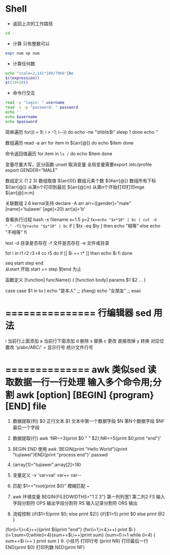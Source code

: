 # Shell #

* 返回上次的工作路径
```bash
cd -
```

* 计算 只有整数可以
```bash
expr num op num
```
* 计算任何数
```bash
echo "scale=2;141*100/7966"|bc
$((expression))
$((10+20))
```

* 命令行交互
```bash
read -p "login: " username
read -s -p "password: " password
echo ''
echo $username
echo $password
```

简单遍历
for((i = 9; i > -1; i--))
do
  echo -ne "\b\b\b$i"
  sleep 1
done
echo ''

数组遍历
read -a arr
for item in ${arr[@]}
do
  echo $item
done

命令返回值遍历
for item in `ls /`
do
  echo $item
done

变量尽量大写，区分函数
unset 取消变量
全局变量需要export /etc/profile
export GENDER="MALE"

数组定义 (1 2 3)
数组取值 ${arr[0]}
数组元素个数 ${#arr[@]}
数组所有下标 ${!arr[@]}
从第n个打印到最后 ${arr[@]:n}
从第n个开始打印打印mge ${arr[@]:n:m}

关联数组 2.6 kernal支持
declare -A arr
arr=([gender]="male" [name]='tujiawei' [age]=20)
arr[a]='b'

查看执行过程 bash -x filename
x=1.5
y=2
tx=`echo "$x*10" | bc | cut -d "." -f1`
ty=`echo "$y*10" | bc`
if [ $tx -eq $ty ]
then
  echo "相等"
else
  echo "不相等"
fi

test
-d 目录是否存在
-f 文件是否存在
-e 文件或目录

for i in r1 r2 r3 r4 cc r5
do
  if [[ $i == r* ]]
  then
    echo $i
  fi
done

seq start step end  
从start 开始 start += step 
到end 为止

函数定义
[function] funcName() {
  [function body]
  params $1 $2 ...
}

case
case $1 in
  tu )
    echo "是本人" ;;
  zhang)
    echo "女朋友" ;;
esac

===============
 行编辑器 sed 用法
===============

i 当前行上面添加
a 当前行下面添加
d 删除
s 替换
c 更改 直接改掉
y 转换 对应位置改  'y/abc/ABC/'
= 显示行号
统计文件行号

==============
 awk 类似sed
 读取数据一行一行处理
 输入多个命令用;分割
 awk [option] [BEGIN] {program} [END] file
==============

1. 数据提取(列)
  $0 正行文本
  $1 文本中第一个数据字段
  $N 第N个数据字段
  $NF 最后一个字段

2. 数据提取(行)
  awk 'NR==3{print $0 " " $2};NR==5{print $0;print "end"}'

3. BEGIN END 使用
  awk 'BEGIN{print "Hello World"}{print "tujiawei"}END{print "process end"}' passwd

4. {array[1]="tujiawei";array[2]=18}

5. 变量定义
  -v 'var=val'
  var++ var--

6. 匹配 $1=="root{print $0}"
   模糊匹配 ~

7. awk 环境变量
  BEGIN{FILEDWIDTHS="1 2 3"}
  第一列列宽1 第二列2
  FS 输入字段分割符
  OPS 输出字段分割符
  RS 输入记录分割符  ORS 输出

8. 流程控制
  {if($1>5)print $0; else print $2)}
  {if($1>5)
    print $0
  else
    print @2
  }
  
  {for(i=1;i<4;i++){print $i}print "end"}
  {for(i=1;i<4;i++)
    print $i
  }
  {i=1;sum=0;while(i<4){sum+=$i;i++}print sum}
  {sum=0
  i=1
  while (i<4) {
    sum+=$i
    i++
  }
  print sum
  }
9. 小技巧
  打印行号 {print NR}
  打印最后一行 END{print $0}
  打印列数  NED{print NF}
